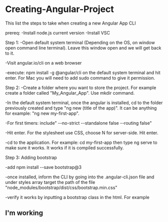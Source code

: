 # Creating-Angular-Project
This list the steps to take when creating a new Angular App CLI

prereq: 
-Install node.js current version
-Install VSC

Step 1: 
-Open default system terminal (Depending on the OS, on window open command line terminal). Leave this window open and we will get back to it.

-Visit angular.io/cli on a web browser

-execute: npm install -g @angular/cli on the default system terminal and hit enter. For Mac you will need to add sudo command to give it permission.

Step 2: 
-Create a folder where you want to store the project. For example create a folder called "My_Angular_App". Use mkdir command.

-In the default system terminal, once the angular is installed, cd to the folder previously created and type "ng new (title of the app)". It can be anything
for example: "ng new my-first-app".

-For first timers: include" --no-strict --standalone false --routing false"

-Hit enter. For the stylesheet use CSS, choose N for server-side. Hit enter.

-cd to the application. For example: cd my-first-app then type ng serve to make sure it works. It works if it is compiled successfully.

Step 3: Adding bootstrap

-add npm install --save bootstrap@3

-once installed, inform the CLI by going into the .angular-cli.json file and under styles array target the path of the file "node_modules/bootstrap/dist/css/bootstrap.min.css"

-verify it works by inputting a bootstrap class in the html. For example
<div class="container">
  <div class="row">
    <div class="col-md-12">
      <h2>I'm working</h2>
    </div>
  </div>
</div>



  
